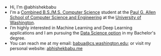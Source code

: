 - Hi, I’m @abhishekbabu
- I'm a [Combined B.S./M.S. Computer Science](https://www.cs.washington.edu/academics/bsms) student at the [Paul G. Allen School of Computer Science and Engineering](https://www.cs.washington.edu/) at the [University of Washington](http://www.washington.edu/).
- I’m highly interested in Machine Learning and Deep Learning applications and I am pursuing the [Data Science option](https://www.cs.washington.edu/academics/ugrad/current-students/degree/data-science) in my Bachelor's degree.
- You can reach me at my email: [babua@cs.washington.edu](mailto:babua@cs.washington.edu); or visit my personal website: [abhishekbabu.me](https://abhishekbabu.me/)

<!---
abhishekbabu/abhishekbabu is a ✨ special ✨ repository because its `README.md` (this file) appears on your GitHub profile.
You can click the Preview link to take a look at your changes.
--->
